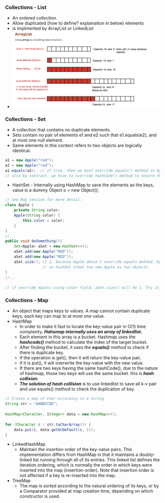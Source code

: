 ### Collections - List
- An ordered collection.
- Allow duplicated (how to define? explaination in below) elements
- is implmented by ArrayList or LinkedList
- ![List](https://github.com/Waynexia888/Java-Developer/blob/main/Images/ArrayList.png)

### Collections - Set
- A collection that contains no duplicate elements.
- Sets contain no pair of elements e1 and e2 such that e1.equals(e2), and at most one null element.
- Same elements in this context refers to two objects are logically identical. 
```java
a1 = new Apple("red"); 
a2 = new Apple("red");
a1.equals(a2);  // if true, then we must override equals() method in Apple class and indicate the color comparison. 
// also by contract, we have to override hashCode() method to ensure the same elements return same hashCode.
```
- HashSet - Internally using HashMap to save the elements as the keys, value is a dummy Object o = new Object();
```java
// See Map session for more detail.
class Apple {
    private String color;
    Apple(String color) {
        this.color = color;
    }
}
//...
public void doSomething(){
    Set<Apple> aSet = new HashSet<>();
    aSet.add(new Apple("RED"));
    aSet.add(new Apple("RED"));
    aSet.size(); // 2, because Apple doesn't override equals method. by default ==. 
                 // so hashSet treat two new Apple as two objects.
}
//...

// if override equals using color field. aSet.size() will be 1. Try it.
```
### Collections - Map
- An object that maps keys to values. A map cannot contain duplicate keys; each key can map to at most one value.
- HashMap
  - In order to make it fast to locate the key-value pair in O(1) time complexity. ***Hahsmap internally uses an array of linkedlist.***
  - Each element in this array is a bucket. Hashmap uses the ***hashcode()*** method to calculate the index of the target bucket. 
  - After finding the bucket, it uses the ***equals()*** method to check if there is duplicate key. 
  - if the operation is get(), then it will return the key-value pair, 
  - if it is put(), it will overwrite the key-value with the new value.
  - If there are two keys having the same hashCode(), due to the nature of hashmap, those two keys will use the same bucket. this is ***hash collision.*** 
  - ***The solution of hash collision*** is to use linkedlist to save all k-v pair and use equals() method to check the duplication of key.
```java
// Create a map of Char-occurency in a string
String str = "AABBCCDD";

HashMap<Character, Integer> data = new HashMap<>();

for (Character c : str.toCharArray()) {
    data.put(c, data.getOrDefault(c, 1));
}
```
- LinkedHashMap
  - Maintain the insertion order of the key-value pairs. This implementation differs from HashMap in that it maintains a doubly-linked list running through all of its entries. This linked list defines the iteration ordering, which is normally the order in which keys were inserted into the map (insertion-order). Note that insertion order is not affected if a key is re-inserted into the map.
- TreeMap
  - The map is sorted according to the natural ordering of its keys, or by a Comparator provided at map creation time, depending on which constructor is used.
